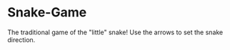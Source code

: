 # Snake-Game
The traditional game of the "little" snake! Use the arrows to set the snake direction.
